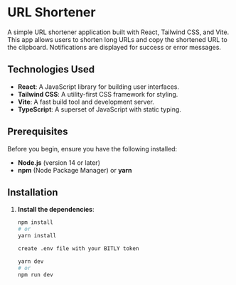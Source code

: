 # URL Shortener

A simple URL shortener application built with React, Tailwind CSS, and Vite. This app allows users to shorten long URLs and copy the shortened URL to the clipboard. Notifications are displayed for success or error messages.

## Technologies Used

- **React**: A JavaScript library for building user interfaces.
- **Tailwind CSS**: A utility-first CSS framework for styling.
- **Vite**: A fast build tool and development server.
- **TypeScript**: A superset of JavaScript with static typing.

## Prerequisites

Before you begin, ensure you have the following installed:

- **Node.js** (version 14 or later)
- **npm** (Node Package Manager) or **yarn**

## Installation

1. **Install the dependencies**:

   ```bash
   npm install
   # or
   yarn install
   
   create .env file with your BITLY token
   
   yarn dev 
   # or
   npm run dev
